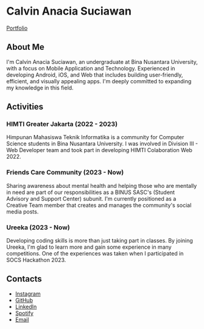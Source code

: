 # Calvin Anacia Suciawan

[Portfolio](https://www.instagram.com/calvin_anacia/](https://nucizz.github.io/portfolio/))

## About Me

I'm Calvin Anacia Suciawan, an undergraduate at Bina Nusantara University, with a focus on Mobile Application and Technology. Experienced in developing Android, iOS, and Web that includes building user-friendly, efficient, and visually appealing apps. I'm deeply committed to expanding my knowledge in this field.

## Activities

### HIMTI Greater Jakarta (2022 - 2023)
Himpunan Mahasiswa Teknik Informatika is a community for Computer Science students in Bina Nusantara University. I was involved in Division III - Web Developer team and took part in developing HIMTI Colaboration Web 2022.

### Friends Care Community (2023 - Now)
Sharing awareness about mental health and helping those who are mentally in need are part of our responsibilities as a BINUS SASC's (Student Advisory and Support Center) subunit. I'm currently positioned as a Creative Team member that creates and manages the community's social media posts.

### Ureeka (2023 - Now)
Developing coding skills is more than just taking part in classes. By joining Ureeka, I'm glad to learn more and gain some experience in many competitions. One of the experiences was taken when I participated in SOCS Hackathon 2023.

## Contacts

- [Instagram](https://www.instagram.com/calvin_anacia/)
- [GitHub](https://github.com/Nucizz/)
- [LinkedIn](https://www.linkedin.com/in/calvin-anacia/)
- [Spotify](https://open.spotify.com/user/n3si4bvrnkhzgp7wba8d8hazh?si=a2944adcc4c14fb0)
- [Email](mailto:calvinanacia123@gmail.com)
